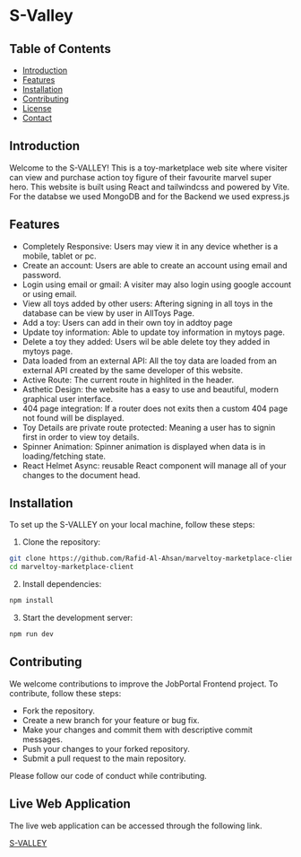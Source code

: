 # S-Valley

## Table of Contents

- [Introduction](#introduction)
- [Features](#features)
- [Installation](#installation)
- [Contributing](#contributing)
- [License](#license)
- [Contact](#contact)

## Introduction
Welcome to the S-VALLEY! This is a toy-marketplace web site where visiter can view and purchase action toy figure of their favourite marvel super hero. This website is built using React and tailwindcss and powered by Vite. For the databse we used MongoDB and for the Backend we used express.js


## Features
- Completely Responsive: Users may view it in any device whether is a mobile, tablet or pc.
- Create an account: Users are able to create an account using email and password.
- Login using email or gmail: A visiter may also login using google account or using email.
- View all toys added by other users: Aftering signing in all toys in the database can be view by user in AllToys Page.
- Add a toy: Users can add in their own toy in addtoy page
- Update toy information: Able to update toy information in mytoys page.
- Delete a toy they added: Users wil be able delete toy they added in mytoys page.
- Data loaded from an external API: All the toy data are loaded from an external API created by the same developer of this website.
- Active Route: The current route in highlited in the header.
- Asthetic Design: the website has a easy to use and beautiful, modern graphical user interface.
- 404 page integration: If a router does not exits then a custom 404 page not found will be displayed.
- Toy Details are private route protected: Meaning a user has to signin first in order to view toy details.
- Spinner Animation: Spinner animation is displayed when data is in loading/fetching state.
- React Helmet Async: reusable React component will manage all of your changes to the document head.

## Installation

To set up the S-VALLEY on your local machine, follow these steps:

1. Clone the repository:

```bash
git clone https://github.com/Rafid-Al-Ahsan/marveltoy-marketplace-client.git
cd marveltoy-marketplace-client
````

2. Install dependencies:
```bat
npm install
```

3. Start the development server:
```bat
npm run dev
```
## Contributing
We welcome contributions to improve the JobPortal Frontend project. To contribute, follow these steps:

- Fork the repository.
- Create a new branch for your feature or bug fix.
- Make your changes and commit them with descriptive commit messages.
- Push your changes to your forked repository.
- Submit a pull request to the main repository.

Please follow our code of conduct while contributing.

## Live Web Application
The live web application can be accessed through the following link.

[S-VALLEY]()
